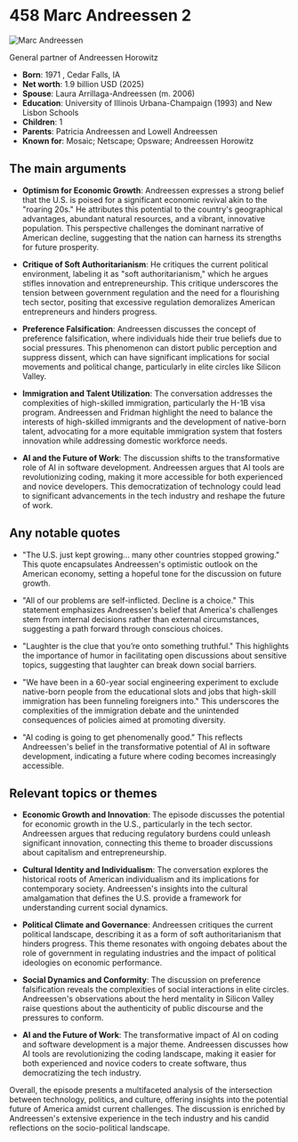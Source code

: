 # 458 Marc Andreessen 2

![Marc Andreessen](https://encrypted-tbn0.gstatic.com/images?q=tbn:ANd9GcTnUkJLqiAoxG3ywuFUguyN3GdXg-TQR5U&s=0)

General partner of Andreessen Horowitz

- **Born**: 1971 , Cedar Falls, IA
- **Net worth**: 1.9 billion USD (2025)
- **Spouse**: Laura Arrillaga-Andreessen (m. 2006)
- **Education**: University of Illinois Urbana-Champaign (1993) and New Lisbon Schools
- **Children**: 1
- **Parents**: Patricia Andreessen and Lowell Andreessen
- **Known for**: Mosaic; Netscape; Opsware; Andreessen Horowitz

## The main arguments

- **Optimism for Economic Growth**: Andreessen expresses a strong belief that the U.S. is poised for a significant economic revival akin to the "roaring 20s." He attributes this potential to the country's geographical advantages, abundant natural resources, and a vibrant, innovative population. This perspective challenges the dominant narrative of American decline, suggesting that the nation can harness its strengths for future prosperity.

- **Critique of Soft Authoritarianism**: He critiques the current political environment, labeling it as "soft authoritarianism," which he argues stifles innovation and entrepreneurship. This critique underscores the tension between government regulation and the need for a flourishing tech sector, positing that excessive regulation demoralizes American entrepreneurs and hinders progress.

- **Preference Falsification**: Andreessen discusses the concept of preference falsification, where individuals hide their true beliefs due to social pressures. This phenomenon can distort public perception and suppress dissent, which can have significant implications for social movements and political change, particularly in elite circles like Silicon Valley.

- **Immigration and Talent Utilization**: The conversation addresses the complexities of high-skilled immigration, particularly the H-1B visa program. Andreessen and Fridman highlight the need to balance the interests of high-skilled immigrants and the development of native-born talent, advocating for a more equitable immigration system that fosters innovation while addressing domestic workforce needs.

- **AI and the Future of Work**: The discussion shifts to the transformative role of AI in software development. Andreessen argues that AI tools are revolutionizing coding, making it more accessible for both experienced and novice developers. This democratization of technology could lead to significant advancements in the tech industry and reshape the future of work.

## Any notable quotes

- "The U.S. just kept growing... many other countries stopped growing."
  This quote encapsulates Andreessen's optimistic outlook on the American economy, setting a hopeful tone for the discussion on future growth.

- "All of our problems are self-inflicted. Decline is a choice."
  This statement emphasizes Andreessen's belief that America's challenges stem from internal decisions rather than external circumstances, suggesting a path forward through conscious choices.

- "Laughter is the clue that you’re onto something truthful."
  This highlights the importance of humor in facilitating open discussions about sensitive topics, suggesting that laughter can break down social barriers.

- "We have been in a 60-year social engineering experiment to exclude native-born people from the educational slots and jobs that high-skill immigration has been funneling foreigners into."
  This underscores the complexities of the immigration debate and the unintended consequences of policies aimed at promoting diversity.

- "AI coding is going to get phenomenally good."
  This reflects Andreessen's belief in the transformative potential of AI in software development, indicating a future where coding becomes increasingly accessible.

## Relevant topics or themes

- **Economic Growth and Innovation**: The episode discusses the potential for economic growth in the U.S., particularly in the tech sector. Andreessen argues that reducing regulatory burdens could unleash significant innovation, connecting this theme to broader discussions about capitalism and entrepreneurship.

- **Cultural Identity and Individualism**: The conversation explores the historical roots of American individualism and its implications for contemporary society. Andreessen's insights into the cultural amalgamation that defines the U.S. provide a framework for understanding current social dynamics.

- **Political Climate and Governance**: Andreessen critiques the current political landscape, describing it as a form of soft authoritarianism that hinders progress. This theme resonates with ongoing debates about the role of government in regulating industries and the impact of political ideologies on economic performance.

- **Social Dynamics and Conformity**: The discussion on preference falsification reveals the complexities of social interactions in elite circles. Andreessen's observations about the herd mentality in Silicon Valley raise questions about the authenticity of public discourse and the pressures to conform.

- **AI and the Future of Work**: The transformative impact of AI on coding and software development is a major theme. Andreessen discusses how AI tools are revolutionizing the coding landscape, making it easier for both experienced and novice coders to create software, thus democratizing the tech industry.

Overall, the episode presents a multifaceted analysis of the intersection between technology, politics, and culture, offering insights into the potential future of America amidst current challenges. The discussion is enriched by Andreessen's extensive experience in the tech industry and his candid reflections on the socio-political landscape.